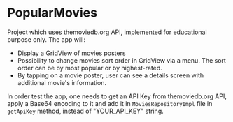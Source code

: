 # PopularMovies

Project which uses themoviedb.org API, implemented for educational purpose only. The app will:
* Display a GridView of movies posters
* Possibility to change movies sort order in GridView via a menu. The sort order can be by most popular or by highest-rated.
* By tapping on a movie poster, user can see a details screen with additional movie's information.

In order test the app, one needs to get an API Key from themoviedb.org API, apply a Base64 encoding to it and add it in `MoviesRepositoryImpl` file in `getApiKey` method, instead of "YOUR_API_KEY" string. 
